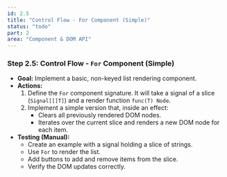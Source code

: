 ```yaml
---
id: 2.5
title: "Control Flow - For Component (Simple)"
status: "todo"
part: 2
area: "Component & DOM API"
---
```


### Step 2.5: Control Flow - `For` Component (Simple)

*   **Goal:** Implement a basic, non-keyed list rendering component.
*   **Actions:**
    1.  Define the `For` component signature. It will take a signal of a slice (`Signal[[]T]`) and a render function `func(T) Node`.
    2.  Implement a simple version that, inside an effect:
        *   Clears all previously rendered DOM nodes.
        *   Iterates over the current slice and renders a new DOM node for each item.
*   **Testing (Manual):**
    *   Create an example with a signal holding a slice of strings.
    *   Use `For` to render the list.
    *   Add buttons to add and remove items from the slice.
    *   Verify the DOM updates correctly.